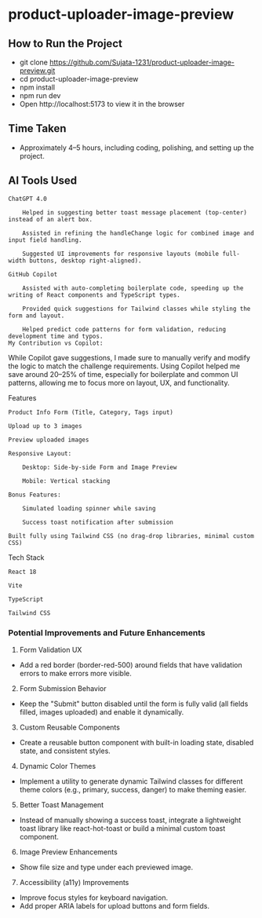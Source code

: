 # product-uploader-image-preview

## How to Run the Project

- git clone https://github.com/Sujata-1231/product-uploader-image-preview.git
- cd product-uploader-image-preview
- npm install
- npm run dev
- Open http://localhost:5173 to view it in the browser

## Time Taken

- Approximately 4–5 hours, including coding, polishing, and setting up the project.

## AI Tools Used

    ChatGPT 4.0

        Helped in suggesting better toast message placement (top-center) instead of an alert box.

        Assisted in refining the handleChange logic for combined image and input field handling.

        Suggested UI improvements for responsive layouts (mobile full-width buttons, desktop right-aligned).

    GitHub Copilot

        Assisted with auto-completing boilerplate code, speeding up the writing of React components and TypeScript types.

        Provided quick suggestions for Tailwind classes while styling the form and layout.

        Helped predict code patterns for form validation, reducing development time and typos.
    My Contribution vs Copilot:

While Copilot gave suggestions, I made sure to manually verify and modify the logic to match the challenge requirements.
Using Copilot helped me save around 20–25% of time, especially for boilerplate and common UI patterns, allowing me to focus more on layout, UX, and functionality.

Features

    Product Info Form (Title, Category, Tags input)

    Upload up to 3 images

    Preview uploaded images

    Responsive Layout:

        Desktop: Side-by-side Form and Image Preview

        Mobile: Vertical stacking

    Bonus Features:

        Simulated loading spinner while saving

        Success toast notification after submission

    Built fully using Tailwind CSS (no drag-drop libraries, minimal custom CSS)

Tech Stack

    React 18

    Vite

    TypeScript

    Tailwind CSS

### Potential Improvements and Future Enhancements

1. Form Validation UX

- Add a red border (border-red-500) around fields that have validation errors to make errors more visible.

2. Form Submission Behavior

- Keep the "Submit" button disabled until the form is fully valid (all fields filled, images uploaded) and enable it dynamically.

3. Custom Reusable Components

- Create a reusable button component with built-in loading state, disabled state, and consistent styles.

4. Dynamic Color Themes

- Implement a utility to generate dynamic Tailwind classes for different theme colors (e.g., primary, success, danger) to make theming easier.

5. Better Toast Management

- Instead of manually showing a success toast, integrate a lightweight toast library like react-hot-toast or build a minimal custom toast component.

6. Image Preview Enhancements

- Show file size and type under each previewed image.

7. Accessibility (a11y) Improvements

- Improve focus styles for keyboard navigation.
- Add proper ARIA labels for upload buttons and form fields.
